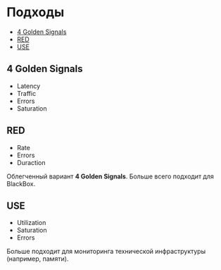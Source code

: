 # Подходы
* [4 Golden Signals](#4-golden-signals)
* [RED](#red)
* [USE](#use)

## 4 Golden Signals
* Latency
* Traffic
* Errors
* Saturation

## RED
* Rate
* Errors
* Duraction

Облегченный вариант **4 Golden Signals**. Больше всего подходит для BlackBox.

## USE
* Utilization
* Saturation
* Errors

Больше подходит для мониторинга технической инфраструктуры (например, памяти).
